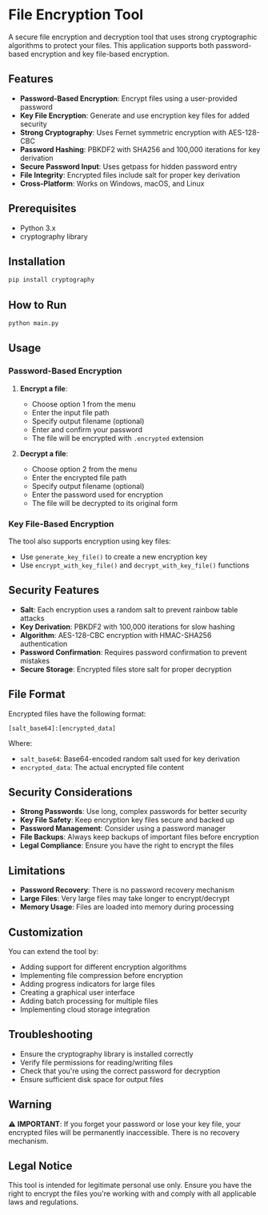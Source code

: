 # File Encryption Tool

A secure file encryption and decryption tool that uses strong cryptographic algorithms to protect your files. This application supports both password-based encryption and key file-based encryption.

## Features
- **Password-Based Encryption**: Encrypt files using a user-provided password
- **Key File Encryption**: Generate and use encryption key files for added security
- **Strong Cryptography**: Uses Fernet symmetric encryption with AES-128-CBC
- **Password Hashing**: PBKDF2 with SHA256 and 100,000 iterations for key derivation
- **Secure Password Input**: Uses getpass for hidden password entry
- **File Integrity**: Encrypted files include salt for proper key derivation
- **Cross-Platform**: Works on Windows, macOS, and Linux

## Prerequisites
- Python 3.x
- cryptography library

## Installation
```bash
pip install cryptography
```

## How to Run
```bash
python main.py
```

## Usage

### Password-Based Encryption
1. **Encrypt a file**:
   - Choose option 1 from the menu
   - Enter the input file path
   - Specify output filename (optional)
   - Enter and confirm your password
   - The file will be encrypted with `.encrypted` extension

2. **Decrypt a file**:
   - Choose option 2 from the menu
   - Enter the encrypted file path
   - Specify output filename (optional)
   - Enter the password used for encryption
   - The file will be decrypted to its original form

### Key File-Based Encryption
The tool also supports encryption using key files:
- Use `generate_key_file()` to create a new encryption key
- Use `encrypt_with_key_file()` and `decrypt_with_key_file()` functions

## Security Features
- **Salt**: Each encryption uses a random salt to prevent rainbow table attacks
- **Key Derivation**: PBKDF2 with 100,000 iterations for slow hashing
- **Algorithm**: AES-128-CBC encryption with HMAC-SHA256 authentication
- **Password Confirmation**: Requires password confirmation to prevent mistakes
- **Secure Storage**: Encrypted files store salt for proper decryption

## File Format
Encrypted files have the following format:
```
[salt_base64]:[encrypted_data]
```

Where:
- `salt_base64`: Base64-encoded random salt used for key derivation
- `encrypted_data`: The actual encrypted file content

## Security Considerations
- **Strong Passwords**: Use long, complex passwords for better security
- **Key File Safety**: Keep encryption key files secure and backed up
- **Password Management**: Consider using a password manager
- **File Backups**: Always keep backups of important files before encryption
- **Legal Compliance**: Ensure you have the right to encrypt the files

## Limitations
- **Password Recovery**: There is no password recovery mechanism
- **Large Files**: Very large files may take longer to encrypt/decrypt
- **Memory Usage**: Files are loaded into memory during processing

## Customization
You can extend the tool by:
- Adding support for different encryption algorithms
- Implementing file compression before encryption
- Adding progress indicators for large files
- Creating a graphical user interface
- Adding batch processing for multiple files
- Implementing cloud storage integration

## Troubleshooting
- Ensure the cryptography library is installed correctly
- Verify file permissions for reading/writing files
- Check that you're using the correct password for decryption
- Ensure sufficient disk space for output files

## Warning
⚠️ **IMPORTANT**: If you forget your password or lose your key file, your encrypted files will be permanently inaccessible. There is no recovery mechanism.

## Legal Notice
This tool is intended for legitimate personal use only. Ensure you have the right to encrypt the files you're working with and comply with all applicable laws and regulations.

